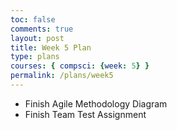 ```yaml
---
toc: false
comments: true
layout: post
title: Week 5 Plan
type: plans
courses: { compsci: {week: 5} }
permalink: /plans/week5
---
```


- Finish Agile Methodology Diagram
- Finish Team Test Assignment